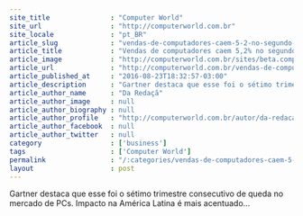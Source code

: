 ```yaml
---
site_title               : "Computer World"
site_url                 : "http://computerworld.com.br"
site_locale              : "pt_BR"
article_slug             : "vendas-de-computadores-caem-5-2-no-segundo-trimestre-de-2016"
article_title            : "Vendas de computadores caem 5,2% no segundo trimestre de 2016"
article_image            : "http://computerworld.com.br/sites/beta.computerworld.com.br/files/news_articles/computador_antigo_legado.jpg"
article_url              : "http://computerworld.com.br/vendas-de-computadores-caem-52-no-segundo-trimestre-de-2016"
article_published_at     : "2016-08-23T18:32:57-03:00"
article_description      : "Gartner destaca que esse foi o sétimo trimestre consecutivo de queda no mercado de PCs. Impacto na América Latina é mais acentuado..."
article_author_name      : "Da Redaçã"
article_author_image     : null
article_author_biography : null
article_author_profile   : "http://computerworld.com.br/autor/da-redacao"
article_author_facebook  : null
article_author_twitter   : null
category                 : ['business']
tags                     : ['Computer World']
permalink                : "/:categories/vendas-de-computadores-caem-5-2-no-segundo-trimestre-de-2016/"
layout                   : post
---
```


Gartner destaca que esse foi o sétimo trimestre consecutivo de queda no mercado de PCs. Impacto na América Latina é mais acentuado...
